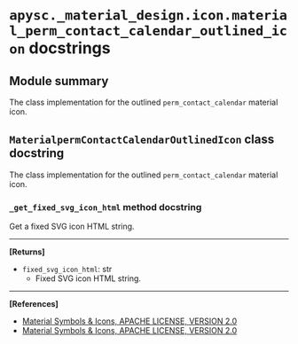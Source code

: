 # `apysc._material_design.icon.material_perm_contact_calendar_outlined_icon` docstrings

## Module summary

The class implementation for the outlined `perm_contact_calendar` material icon.

## `MaterialpermContactCalendarOutlinedIcon` class docstring

The class implementation for the outlined `perm_contact_calendar` material icon.

### `_get_fixed_svg_icon_html` method docstring

Get a fixed SVG icon HTML string.<hr>

**[Returns]**

- `fixed_svg_icon_html`: str
  - Fixed SVG icon HTML string.

<hr>

**[References]**

- [Material Symbols & Icons, APACHE LICENSE, VERSION 2.0](https://fonts.google.com/icons?icon.size=24&icon.color=%23e8eaed)
- [Material Symbols & Icons, APACHE LICENSE, VERSION 2.0](https://www.apache.org/licenses/LICENSE-2.0.html)